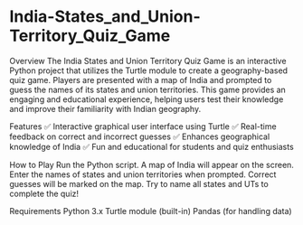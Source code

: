 # India-States_and_Union-Territory_Quiz_Game

Overview
The India States and Union Territory Quiz Game is an interactive Python project that utilizes the Turtle module to create a geography-based quiz game. Players are presented with a map of India and prompted to guess the names of its states and union territories. This game provides an engaging and educational experience, helping users test their knowledge and improve their familiarity with Indian geography.

Features
✅ Interactive graphical user interface using Turtle
✅ Real-time feedback on correct and incorrect guesses
✅ Enhances geographical knowledge of India
✅ Fun and educational for students and quiz enthusiasts

How to Play
Run the Python script.
A map of India will appear on the screen.
Enter the names of states and union territories when prompted.
Correct guesses will be marked on the map.
Try to name all states and UTs to complete the quiz!

Requirements
Python 3.x
Turtle module (built-in)
Pandas (for handling data)
